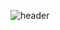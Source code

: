 ![header](https://capsule-render.vercel.app/api?type=wave&color=auto&height=300&section=header&text=Hello-nl-I'm%20HyunWoo&fontSize=90)

